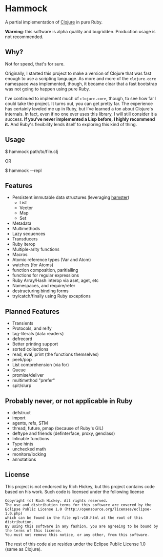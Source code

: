 Hammock
=======

A partial implementation of [Clojure][] in pure Ruby.

**Warning**: this software is alpha quality and bugridden. Production
usage is not recommended.

Why?
----

Not for speed, that's for sure.

Originally, I started this project to make a version of Clojure that
was fast enough to use a scripting language. As more and more of the
`clojure.core` namespace was implemented, though, it became clear that a
fast bootstrap was not going to happen using pure Ruby.

I've continued to implement much of `clojure.core`, though, to see how
far I could take the project. It turns out, you can get pretty far.
The experience has certainly leveled me up in Ruby, but I've learned a
ton about Clojure's internals. In fact, even if no one ever uses this
library, I will still consider it a success. **If you've never implemented
a Lisp before, I highly recommend it.** And Ruby's flexibility lends
itself to exploring this kind of thing.

Usage
-----

$ hammock path/to/file.clj

OR

$ hammock --repl

Features
--------

* Persistent immutable data structures (leveraging [hamster][])
    - List
    - Vector
    - Map
    - Set
* Metadata
* Multimethods
* Lazy sequences
* Transducers
* Ruby iterop
* Multiple-arity functions
* Macros
* Atomic reference types (Var and Atom)
* watches (for Atoms)
* function composition, paritialling
* functions for regular expressions
* Ruby Array/Hash interop via aset, aget, etc
* Namespaces, and require/refer
* destructuring binding forms
* try/catch/finally using Ruby exceptions


Planned Features
----------------

* Transients
* Protocols, and reify
* tag-literals (data readers)
* defrecord
* Better printing support
* sorted collections
* read, eval, print (the functions themselves)
* peek/pop
* List comprehension (via for)
* Queue
* promise/deliver
* multimethod "prefer"
* spit/slurp


Probably never, or not applicable in Ruby
-----------------------------------------

* defstruct
* import
* agents, refs, STM
* thread, future, pmap (because of Ruby's GIL)
* deftype and friends (definterface, proxy, genclass)
* Inlinable functions
* Type hints
* unchecked math
* monitors/locking
* annotations

License
-------

This project is not endorsed by Rich Hickey, but this project contains
code based on his work. Such code is licensed under the following
license

    Copyright (c) Rich Hickey. All rights reserved.
    The use and distribution terms for this software are covered by the
    Eclipse Public License 1.0 (http://opensource.org/licenses/eclipse-1.0.php)
    which can be found in the file epl-v10.html at the root of this distribution.
    By using this software in any fashion, you are agreeing to be bound by
    the terms of this license.
    You must not remove this notice, or any other, from this software.

The rest of this code also resides under the Eclipse Public License 1.0
(same as Clojure).


[Clojure]: http://clojure.org
[hamster]: http://github.com/hamstergem/hamster
